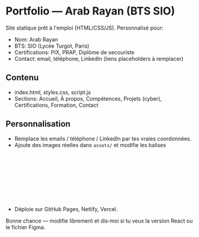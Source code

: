 # Portfolio — Arab Rayan (BTS SIO)

Site statique prêt à l'emploi (HTML/CSS/JS). Personnalisé pour:
- Nom: Arab Rayan
- BTS: SIO (Lycée Turgot, Paris)
- Certifications: PIX, PRAP, Diplôme de secouriste
- Contact: email, téléphone, LinkedIn (liens placeholders à remplacer)

## Contenu
- index.html, styles.css, script.js
- Sections: Accueil, À propos, Compétences, Projets (cyber), Certifications, Formation, Contact

## Personnalisation
- Remplace les emails / téléphone / LinkedIn par tes vraies coordonnées.
- Ajoute des images réelles dans `assets/` et modifie les balises <svg> si tu veux des images PNG/SVG.
- Déploie sur GitHub Pages, Netlify, Vercel.

Bonne chance — modifie librement et dis‑moi si tu veux la version React ou le fichier Figma.
